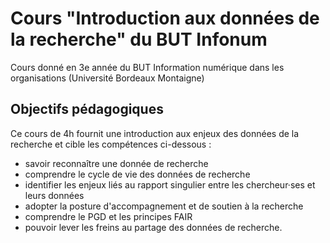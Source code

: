 # Cours "Introduction aux données de la recherche" du BUT Infonum

Cours donné en 3e année du BUT Information numérique dans les organisations (Université Bordeaux Montaigne)

## Objectifs pédagogiques 

Ce cours de 4h fournit une introduction aux enjeux des données de la recherche et cible les compétences ci-dessous :
* savoir reconnaître une donnée de recherche
* comprendre le cycle de vie des données de recherche
* identifier les enjeux liés au rapport singulier entre les chercheur·ses et leurs données
* adopter la posture d'accompagnement et de soutien à la recherche
* comprendre le PGD et les principes FAIR
* pouvoir lever les freins au partage des données de recherche.
